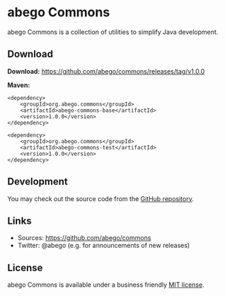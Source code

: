 # abego Commons

abego Commons is a collection of utilities to simplify Java development.

## Download

__Download:__ https://github.com/abego/commons/releases/tag/v1.0.0

__Maven:__

```
<dependency>
    <groupId>org.abego.commons</groupId>
    <artifactId>abego-commons-base</artifactId>
    <version>1.0.0</version>
</dependency>
```

```
<dependency>
    <groupId>org.abego.commons</groupId>
    <artifactId>abego-commons-test</artifactId>
    <version>1.0.0</version>
</dependency>
```

## Development

You may check out the source code from the [GitHub repository](https://github.com/abego/commons).

## Links

- Sources: https://github.com/abego/commons
- Twitter: @abego (e.g. for announcements of new releases)

## License

abego Commons is available under a business
friendly [MIT license](https://www.abego-software.de/legal/mit-license.html).
